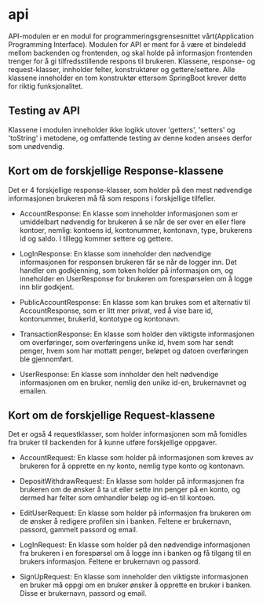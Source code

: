 # api
API-modulen er en modul for programmeringsgrensesnittet vårt(Application Programming Interface). Modulen for API er ment for å være et bindeledd mellom backenden og frontenden, og skal holde på informasjon frontenden trenger for å gi tilfredsstillende respons til brukeren. Klassene, response- og request-klasser, innholder felter, konstruktører og gettere/settere. Alle klassene inneholder en tom konstruktør ettersom SpringBoot krever dette for riktig funksjonalitet.

## Testing av API
Klassene i modulen inneholder ikke logikk utover 'getters', 'setters' og 'toString' i metodene, og omfattende testing av denne koden ansees derfor som unødvendig.

## Kort om de forskjellige Response-klassene
Det er 4 forskjellige response-klasser, som holder på den mest nødvendige informasjonen brukeren må få som respons i forskjellige tilfeller.

* AccountResponse: En klasse som inneholder informasjonen som er umiddelbart nødvendig for brukeren å se når de ser over en eller flere kontoer, nemlig: kontoens id, kontonummer, kontonavn, type, brukerens id og saldo. I tillegg kommer settere og gettere.

* LogInResponse: En klasse som inneholder den nødvendige informasjonen for responsen brukeren får se når de logger inn. Det handler om godkjenning, som token holder på informasjon om, og inneholder en UserResponse for brukeren om forespørselen om å logge inn blir godkjent.

* PublicAccountResponse: En klasse som kan brukes som et alternativ til AccountResponse, som er litt mer privat, ved å vise bare id, kontonummer, brukerId, kontotype og kontonavn.

* TransactionResponse: En klasse som holder den viktigste informasjonen om overføringer, som overføringens unike id, hvem som har sendt penger, hvem som har mottatt penger, beløpet og datoen overføringen ble gjennomført.

* UserResponse: En klasse som innholder den helt nødvendige informasjonen om en bruker, nemlig den unike id-en, brukernavnet og emailen.

## Kort om de forskjellige Request-klassene
Det er også 4 requestklasser, som holder informasjonen som må fomidles fra bruker til backenden for å kunne utføre forskjellige oppgaver.

* AccountRequest: En klasse som holder på informasjonen som kreves av brukeren for å opprette en ny konto, nemlig type konto og kontonavn. 

* DepositWithdrawRequest: En klasse som holder på informasjonen fra brukeren om de ønsker å ta ut eller sette inn penger på en konto, og dermed har felter som omhandler beløp og id-en til kontoen.

* EditUserRequest: En klasse som holder på informasjon fra brukeren om de ønsker å redigere profilen sin i banken. Feltene er brukernavn, passord, gammelt passord og email. 

* LogInRequest: En klasse som holder på den nødvendige informasjonen fra brukeren i en forespørsel om å logge inn i banken og få tilgang til en brukers informasjon. Feltene er brukernavn og passord.

* SignUpRequest: En klasse som inneholder den viktigste informasjonen en bruker må oppgi om en bruker ønsker å opprette en bruker i banken. Disse er brukernavn, passord og email.